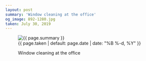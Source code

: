 ```yaml
---
layout: post
summary: 'Window cleaning at the office'
og_image: 892-1280.jpg
taken: July 30, 2019
---
```


<figure class="post" data-src="{{ site.assets_url }}/{{ page.og_image }}">
<img alt="{{ page.summary }}" sizes="(min-width: 700px) 50vw, calc(100vw - 2rem)" src="{{ site.assets_url }}/892-640.jpg" srcset="{{ site.assets_url }}/892-320.jpg 320w, {{ site.assets_url }}/892-640.jpg 640w, {{ site.assets_url }}/892-960.jpg 960w, {{ site.assets_url }}/892-1280.jpg 1280w"/>
<figcaption>
<time>{{ page.taken | default: page.date | date: "%B %-d, %Y" }}</time>
<p>Window cleaning at the office</p>
</figcaption>
</figure>
